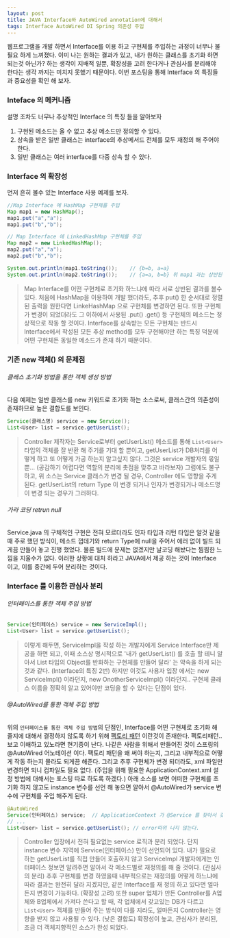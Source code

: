 ```yaml
---
layout: post
title: JAVA Interface와 AutoWired annotation에 대해서
tags: Interface AutoWired DI Spring 의존성 주입
---
```



웹프로그램을 개발 하면서 Interface를 이용 하고 구현체를 주입하는 과정이 너무나 불필요 하게 느껴졌다. 
이미 나는 원하는 결과가 있고, 내가 원하는 클래스를 초기화 하면 되는것 아닌가? 하는 생각이 지배적 일뿐, 확장성을 고려 한다거나 관심사를 분리해야 한다는 생각 까지는 미치지 못했기 때문이다.
이번 포스팅을 통해 Interface 의 특징들과 중요성을 확인 해 보자.



### Inteface 의 메커니즘 ###
설명 조차도 너무나 추상적인 Interface 의 특징 들을 알아보자
1. 구현된 메소드는 올 수 없고 추상 메소드만 정의할 수 있다.
2. 상속을 받은 일반 클래스는 interface의 추상메서드 전체를 모두 재정의 해 주어야 한다.
3. 일반 클래스는 여러 interface를 다중 상속 할 수 있다.




### Interface 의 확장성 ###
먼저 흔히 볼수 있는 Interface 사용 예제를 보자.

```java
//Map Interface 에 HashMap 구현체를 주입
Map map1 = new HashMap();
map1.put("a","a");
map1.put("b","b");

// Map Interface 에 LinkedHashMap 구현체를 주입
Map map2 = new LinkedHashMap();
map2.put("a","a");
map2.put("b","b");

System.out.println(map1.toString());    // {b=b, a=a}
System.out.println(map2.toString());    // {a=a, b=b} 위 map1 과는 상반된 결과.
```

>Map Interface를 어떤 구현체로 초기화 하느냐에 따라 서로 상반된 결과를 볼수 있다. 
>처음에 HashMap을 이용하여 개발 했더라도, 추후 put() 한 순서대로 정렬된 출력을 원한다면 LinkeHashMap 으로 구현체를 변경하면 된다.
>또한 구현체가 변경이 되었더라도 그 이하에서 사용된 .put() .get() 등 구현체의 메소드는 정상적으로 작동 할 것이다.
>Interface를 상속받는 모든 구현체는 반드시 Interface에서 작성된 모든 추상 method를 모두 구현해야만 하는 특징 덕분에 어떤 구현체든 동일한 메소드가 존재 하기 때문이다.

### 기존 new 객체() 의 문제점 ###

###### 클래스 초기화 방법을 통한 객체 생성 방법 ######
다음 예제는 일반 클래스를 new 키워드로 초기화 하는 소스로써, 클래스간의 의존성이 존재하므로 높은 결합도를 보인다.

```java
Service(클래스명) service = new Service();
List<User> list = service.getUserList();
```
>Controller 제작자는 Service로부터 getUserList() 메소드를 통해  `List<User>` 타입의 객체를 잘 반환 해 주기를 기대 할 뿐이고, getUserList가 DB처리를 어떻게 하고 또 어떻게 가공 하는지 알고싶지 않다. 그것은 service 개발자의 몫일뿐... (공감하기 어렵다면 역할의 분리에 촛점을 맞추고 바라보자)
그럼에도 불구하고, 위 소스는 Service 클래스가 변경 될 경우, Controller 에도 영향을 주게 된다. getUserList의 return Type 이 변경 되거나 인자가 변경되거나 메소드명이 변경 되는 경우가 그러하다.

###### 가라 코딩 retrun null ######
Service.java 의 구체적인 구현은 전혀 모르더라도 인자 타입과 리턴 타입은 알것 같을때 주로 했던 방식이, 메소드 껍데기와 return Type에 null을 주어서 에러 없이 빌드 되게끔 만들어 놓고 진행 했었다.
물론 빌드에 문제는 없겠지만 날코딩 해놨다는 찜찜한 느낌을 지울수가 없다. 이러한 상황에 대처 하라고 JAVA에서 제공 하는 것이 Interface 이고, 이를 중간에 두어 분리하는 것이다.

### Interface 를 이용한 관심사 분리 ###

###### 인터페이스를 통한 객체 주입 방법 ######

```java
Service(인터페이스) service = new ServiceImpl();
List<User> list = service.getUserList();
```

>이렇게 해두면, ServiceImpl을 작성 하는 개발자에게 Service Interface만 제공을 하면 되고, 이때 소스상 명시적으로 '내가 getUserList() 를 호출 할 테니 알아서 List<User> 타입의 Object를 반화하는 구현체를 만들어 달라' 는 약속을 하게 되는 것과 같다. (Interface의 특징 2번)
하지만 이것도 사용자 입장 에서는 new ServiceImpl() 이라던지, new OnotherServiceImpl() 이라던지.. 구현체 클래스 이름을 정확히 알고 있어야만 코딩을 할 수 있다는 단점이 있다.

###### @AutoWired를 통한 객체 주입 방법 ######
위의 `인터페이스를 통한 객체 주입 방법`의 단점인, Interface를 어떤 구현체로 초기화 해줄지에 대해서 결정하지 않도록 하기 위해 [팩토리 패턴](http://warmz.tistory.com/entry/Abstract-Factory-Pattern-%EC%B6%94%EC%83%81-%ED%8C%A9%ED%86%A0%EB%A6%AC-%ED%8C%A8%ED%84%B4) 이란것이 존재한다.
팩토리패턴.. 보고 이해하고 있노라면 현기증이 난다.
나같은 사람을 위해서 만들어진 것이 스프링의 @AutoWired 어노테이션 이다.
팩토리 패턴을 왜 써야 하는지, 그리고 내부적으로 어떻게 작동 하는지 몰라도 되게끔 해준다. 그리고 추후 구현체가 변경 되더라도, xml 파일만 변경하면 되니 컴파일도 필요 없다.
(주입을 위해 필요한 ApplicationContext.xml 설정 방법에 대해서는 포스팅 따로 하도록 하겠다.)
아래 소스를 보면 어떠한 구현체를 초기화 하지 않고도 instance 변수를 선언 해 놓으면 알아서 @AutoWired가 service 변수에 구현체를 주입 해주게 된다.

```java
@AutoWired
Service(인터페이스) service;  // ApplicationContext 가 @Service 를 찾아서 갖고있다가 적절히 주입시켜줌 
// ...
List<User> list = service.getUserList(); // error따위 나지 않는다.
```


>Controller 입장에서 전혀 필요없는 service 로직과 분리 되었다. 단지 instance 변수 지역에 Service(인터페이스) 만이 선언되어 있다.
>내가 필요로 하는 getUserList를 직접 만들어 호출하지 않고 ServiceImpl 개발자에게는 인터페이스 정보면 알려주면 알아서 각 메소드별로 재정의를 해 줄 것이다. (관심사의 분리) 
>추후 구현체를 변경 하였을때 내부적으로는 재정의를 어떻게 하느냐에 따라 결과는 완전히 달라 지겠지만, 같은 Interface를 재 정의 하고 있다면 얼마든지 변경이 가능하다. (확장성 고려)
>또한 super 업체가 만든 Controller를 A업체와 B업체에서 가져다 쓴다고 할 때, 각 업체에서 갖고있는 DB가 다르고 `List<User>` 객체를 만들어 주는 방식이 다를 지라도, 얼마든지 Controller는 영향을 받지 않고 사용될 수 있다.  (낮은 결합도)
>확장성이 높고, 관심사가 분리된, 조금 더 객체지향적인 소스가 완성 되었다.


